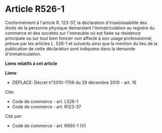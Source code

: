 # Article R526-1

Conformément à l'article R. 123-37, la déclaration d'insaisissabilité des droits de la personne physique demandant
l'immatriculation au registre du commerce et des sociétés sur l'immeuble où est fixée sa résidence principale ou sur tout
bien foncier non affecté à son usage professionnel, prévue par les articles L. 526-1 et suivants ainsi que la mention du lieu
de la publication de cette déclaration sont indiquées dans la demande d'immatriculation.

**Liens relatifs à cet article**

**Liens**:

  - DEPLACE: Décret n°2010-1706 du 29 décembre 2010 - art. 16

_Cite_:

  - Code de commerce - art. L526-1
  - Code de commerce - art. R123-37

_Cité par_:

  - Code de commerce - art. R950-1 (V)
